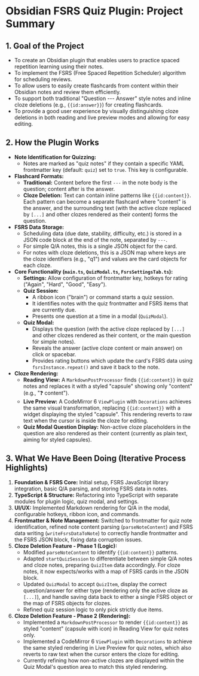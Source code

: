 # Obsidian FSRS Quiz Plugin: Project Summary

## 1. Goal of the Project

* To create an Obsidian plugin that enables users to practice spaced repetition learning using their notes.
* To implement the FSRS (Free Spaced Repetition Scheduler) algorithm for scheduling reviews.
* To allow users to easily create flashcards from content within their Obsidian notes and review them efficiently.
* To support both traditional "Question --- Answer" style notes and inline cloze deletions (e.g., `{{id:answer}}`) for creating flashcards.
* To provide a good user experience by visually distinguishing cloze deletions in both reading and live preview modes and allowing for easy editing.

## 2. How the Plugin Works

* **Note Identification for Quizzing:**
    * Notes are marked as "quiz notes" if they contain a specific YAML frontmatter key (default: `quiz`) set to `true`. This key is configurable.
* **Flashcard Formats:**
    * **Traditional:** Content before the first `---` in the note body is the question; content after is the answer.
    * **Cloze Deletion:** Text can contain inline patterns like `{{id:content}}`. Each pattern can become a separate flashcard where "content" is the answer, and the surrounding text (with the active cloze replaced by ` [...] ` and other clozes rendered as their content) forms the question.
* **FSRS Data Storage:**
    * Scheduling data (due date, stability, difficulty, etc.) is stored in a JSON code block at the end of the note, separated by `---`.
    * For simple Q/A notes, this is a single JSON object for the card.
    * For notes with cloze deletions, this is a JSON map where keys are the cloze identifiers (e.g., "q1") and values are the card objects for each cloze.
* **Core Functionality (`main.ts`, `QuizModal.ts`, `FsrsSettingsTab.ts`):**
    * **Settings:** Allow configuration of frontmatter key, hotkeys for rating ("Again", "Hard", "Good", "Easy").
    * **Quiz Session:**
        * A ribbon icon ("brain") or command starts a quiz session.
        * It identifies notes with the quiz frontmatter and FSRS items that are currently due.
        * Presents one question at a time in a modal (`QuizModal`).
    * **Quiz Modal:**
        * Displays the question (with the active cloze replaced by ` [...] ` and other clozes rendered as their content, or the main question for simple notes).
        * Reveals the answer (active cloze content or main answer) on click or spacebar.
        * Provides rating buttons which update the card's FSRS data using `fsrsInstance.repeat()` and save it back to the note.
* **Cloze Rendering:**
    * **Reading View:** A `MarkdownPostProcessor` finds `{{id:content}}` in quiz notes and replaces it with a styled "capsule" showing only "content" (e.g., "❓ content").
    * **Live Preview:** A CodeMirror 6 `ViewPlugin` with `Decorations` achieves the same visual transformation, replacing `{{id:content}}` with a widget displaying the styled "capsule". This rendering reverts to raw text when the cursor is inside the cloze for editing.
    * **Quiz Modal Question Display:** Non-active cloze placeholders in the question are also rendered as their content (currently as plain text, aiming for styled capsules).

## 3. What We Have Been Doing (Iterative Process Highlights)

1.  **Foundation & FSRS Core:** Initial setup, FSRS JavaScript library integration, basic Q/A parsing, and storing FSRS data in notes.
2.  **TypeScript & Structure:** Refactoring into TypeScript with separate modules for plugin logic, quiz modal, and settings.
3.  **UI/UX:** Implemented Markdown rendering for Q/A in the modal, configurable hotkeys, ribbon icon, and commands.
4.  **Frontmatter & Note Management:** Switched to frontmatter for quiz note identification, refined note content parsing (`parseNoteContent`) and FSRS data writing (`writeFsrsDataToNote`) to correctly handle frontmatter and the FSRS JSON block, fixing data corruption issues.
5.  **Cloze Deletion Feature - Phase 1 (Logic):**
    * Modified `parseNoteContent` to identify `{{id:content}}` patterns.
    * Adapted `startQuizSession` to differentiate between simple Q/A notes and cloze notes, preparing `QuizItem` data accordingly. For cloze notes, it now expects/works with a map of FSRS cards in the JSON block.
    * Updated `QuizModal` to accept `QuizItem`, display the correct question/answer for either type (rendering only the active cloze as ` [...] `), and handle saving data back to either a single FSRS object or the map of FSRS objects for clozes.
    * Refined quiz session logic to only pick strictly due items.
6.  **Cloze Deletion Feature - Phase 2 (Rendering):**
    * Implemented a `MarkdownPostProcessor` to render `{{id:content}}` as styled "content" (capsule with icon) in Reading View for quiz notes only.
    * Implemented a CodeMirror 6 `ViewPlugin` with `Decorations` to achieve the same styled rendering in Live Preview for quiz notes, which also reverts to raw text when the cursor enters the cloze for editing.
    * Currently refining how non-active clozes are displayed within the Quiz Modal's question area to match this styled rendering.